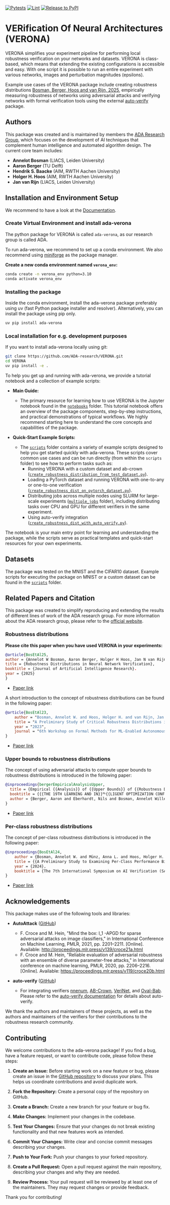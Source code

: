 [![Pytests](https://github.com/ADA-research/VERONA/actions/workflows/run_pytests_when_PR_opened.yml/badge.svg)](https://github.com/ADA-research/VERONA/actions/workflows/run_pytests_when_PR_opened.yml)
[![Lint](https://github.com/ADA-research/VERONA/actions/workflows/lint.yml/badge.svg)](https://github.com/ADA-research/VERONA/actions/workflows/lint.yml)
[![Release to PyPI](https://github.com/ADA-research/VERONA/actions/workflows/pypi_release.yml/badge.svg)](https://github.com/ADA-research/VERONA/actions/workflows/pypi_release.yml)

# VERification Of Neural Architectures (VERONA)

VERONA simplifies your experiment pipeline for performing local robustness verification on your networks and datasets. 
VERONA is class-based, which means that extending the existing configurations is accessible and easy. 
With one script it is possible to run an entire experiment with various networks, images and perturbation magnitudes (epsilons). 

Example use cases of the VERONA package include creating robustness distributions [Bosman, Berger, Hoos and van Rijn, 2025](https://jair.org/index.php/jair/article/view/18403), empirically measuring robustness of networks using adversarial attacks and verifying networks with formal verification tools using the external [auto-verify](https://github.com/ADA-research/auto-verify) package.

## Authors

This package was created and is maintained by members the [ADA Research Group](https://ada.liacs.nl/), which focuses on the development of AI techniques that complement human intelligence and automated algorithm design. The current core team includes:

- **Annelot Bosman** (LIACS, Leiden University)
- **Aaron Berger** (TU Delft)
- **Hendrik S. Baacke** (AIM, RWTH Aachen University)
- **Holger H. Hoos** (AIM, RWTH Aachen University)
- **Jan van Rijn** (LIACS, Leiden University)

## Installation and Environment Setup

We recommend to have a look at the [Documentation](https://ada-research.github.io/VERONA).

### Create Virtual Environment and install ada-verona

The python package for VERONA is called `ada-verona`, as our research group is called ADA.

To run ada-verona, we recommend to set up a conda environment. We also recommend using [miniforge](https://github.com/conda-forge/miniforge) as the package manager.

**Create a new conda environment named `verona_env`:**
```bash
conda create -n verona_env python=3.10
conda activate verona_env
```
### Installing the package

Inside the conda environment, install the ada-verona package preferably using uv (fast Python package installer and resolver). Alternatively, you can install the package using pip only.
```bash
uv pip install ada-verona
```

### Local installation for e.g. development purposes

If you want to install ada-verona locally using git:

```bash
git clone https://github.com/ADA-research/VERONA.git
cd VERONA
uv pip install -e .
```

To help you get up and running with ada-verona, we provide a tutorial notebook and a collection of example scripts:
- **Main Guide:**
  - The primary resource for learning how to use VERONA is the Jupyter notebook found in the [`notebooks`](./notebooks/) folder. This tutorial notebook offers an overview of the package components, step-by-step instructions, and practical demonstrations of typical workflows. We highly recommend starting here to understand the core concepts and capabilities of the package.

- **Quick-Start Example Scripts:**
  - The [`scripts`](./scripts/) folder contains a variety of example scripts designed to help you get started quickly with ada-verona. These scripts cover common use cases and can be run directly (from within the `scripts` folder) to see how to perform tasks such as:
    - Running VERONA with a custom dataset and ab-crown ([`create_robustness_distribution_from_test_dataset.py`](./scripts/create_robustness_distribution_from_test_dataset.py)).
    - Loading a PyTorch dataset and running VERONA with one-to-any or one-to-one verification ([`create_robustness_dist_on_pytorch_dataset.py`](./scripts/create_robustness_dist_on_pytorch_dataset.py)).
    - Distributing jobs across multiple nodes using SLURM for large-scale experiments ([`multiple_jobs`](./scripts/multiple_jobs/) folder), including distributing tasks over CPU and GPU for different verifiers in the same experiment.
    - Using auto-verify integration ([`create_robustness_dist_with_auto_verify.py`](./scripts/create_robustness_dist_with_auto_verify.py)).

The notebook is your main entry point for learning and understanding the package, while the scripts serve as practical templates and quick-start resources for your own experiments.

## Datasets

The package was tested on the MNIST and the CIFAR10 dataset. Example scripts for executing the package on MNIST or a custom dataset can be found in the [`scripts`](./scripts/) folder.

## Related Papers and Citation

This package was created to simplify reproducing and extending the results of different lines of work of the ADA research group. For more information about the ADA research group, please refer to the [official website](https://ada.liacs.nl/).

### Robustness distributions 

**Please cite this paper when you have used VERONA in your experiments:**
```bibtex
@article{BosEtAl25,
author = {Annelot W Bosman, Aaron Berger, Holger H Hoos, Jan N van Rijn},
title = {Robustness Distributions in Neural Network Verification},
booktitle = {Journal of Artificial Intelligence Research}.
year = {2025}
}
```
- [Paper link](https://jair.org/index.php/jair/article/view/18403)

A short introduction to the concept of robustness distributions can be found in the following paper:
```bibtex
@article{BosEtAl23,
    author = "Bosman, Annelot W. and Hoos, Holger H. and van Rijn, Jan N.",
    title = "A Preliminary Study of Critical Robustness Distributions in Neural Network Verification",
    year = "2023",
    journal = "6th Workshop on Formal Methods for ML-Enabled Autonomous Systems (FoMLAS) co-located with the 35th International Conference on Computer Aided Verification (CAV 2023)"
}
```
  
- [Paper link](https://ada.liacs.leidenuniv.nl/papers/BosEtAl23.pdf)

### Upper bounds to robustness distributions

The concept of using adversarial attacks to compute upper bounds to robustness distributions is introduced in the following paper:
```bibtex
@inproceedings{bergerEmpiricalAnalysisUpper,
  title = {Empirical {{Analysis}} of {{Upper Bounds}} of {{Robustness Distributions}} Using {{Adversarial Attacks}}},
  booktitle = {{{THE 19TH LEARNING AND IN}}℡{{LIGENT OPTIMIZATION CONFERENCE}}},
  author = {Berger, Aaron and Eberhardt, Nils and Bosman, Annelot Willemijn and Duwe, Henning and family=Rijn, given=Jan N., prefix=van, useprefix=true and Hoos, Holger}
}
```
- [Paper link](https://openreview.net/forum?id=jsfqoRrsjy)

### Per-class robustness distributions

The concept of per-class robustness distributions is introduced in the following paper:
```bibtex
@inproceedings{BosEtAl24,
    author = {Bosman, Annelot W. and Münz, Anna L. and Hoos, Holger H. and van Rijn, Jan N.},
    title = {{A Preliminary Study to Examining Per-Class Performance Bias via Robustness Distributions}},
    year = {2024},
    booktitle = {The 7th International Symposium on AI Verification (SAIV) co-located with the 36th International Conference on Computer Aided Verification (CAV 2024)}
}
```
- [Paper link](https://ada.liacs.leidenuniv.nl/papers/BosEtAl24.pdf)

## Acknowledgements

This package makes use of the following tools and libraries:

- **AutoAttack** ([GitHub](https://github.com/fra31/auto-attack))
    - F. Croce and M. Hein, "Mind the box: l_1 -APGD for sparse adversarial attacks on image classifiers," in International Conference on Machine Learning, PMLR, 2021, pp. 2201–2211. [Online]. Available: http://proceedings.mlr.press/v139/croce21a.html
    - F. Croce and M. Hein, "Reliable evaluation of adversarial robustness with an ensemble of diverse parameter-free attacks," in International conference on machine learning, PMLR, 2020, pp. 2206–2216. [Online]. Available: https://proceedings.mlr.press/v119/croce20b.html

- **auto-verify** ([GitHub](https://github.com/ADA-research/auto-verify))
    - For integrating verifiers [nnenum](https://github.com/stanleybak/nnenum), [AB-Crown](https://github.com/Verified-Intelligence/alpha-beta-CROWN), [VeriNet](https://github.com/vas-group-imperial/VeriNet), and [Oval-Bab](https://github.com/oval-group/oval-bab). Please refer to the [auto-verify documentation](https://github.com/ADA-research/auto-verify) for details about auto-verify.

We thank the authors and maintainers of these projects, as well as the authors and maintainers of the verifiers for their contributions to the robustness research community.

## Contributing

We welcome contributions to the ada-verona package! If you find a bug, have a feature request, or want to contribute code, please follow these steps:

1. **Create an Issue:** Before starting work on a new feature or bug, please create an issue in the [GitHub repository](https://github.com/ADA-research/VERONA/issues) to discuss your plans. This helps us coordinate contributions and avoid duplicate work.

2. **Fork the Repository:** Create a personal copy of the repository on GitHub.

3. **Create a Branch:** Create a new branch for your feature or bug fix.

4. **Make Changes:** Implement your changes in the codebase.

5. **Test Your Changes:** Ensure that your changes do not break existing functionality and that new features work as intended.

6. **Commit Your Changes:** Write clear and concise commit messages describing your changes.

7. **Push to Your Fork:** Push your changes to your forked repository.

8. **Create a Pull Request:** Open a pull request against the main repository, describing your changes and why they are needed.

9. **Review Process:** Your pull request will be reviewed by at least one of the maintainers. They may request changes or provide feedback.

Thank you for contributing! 
